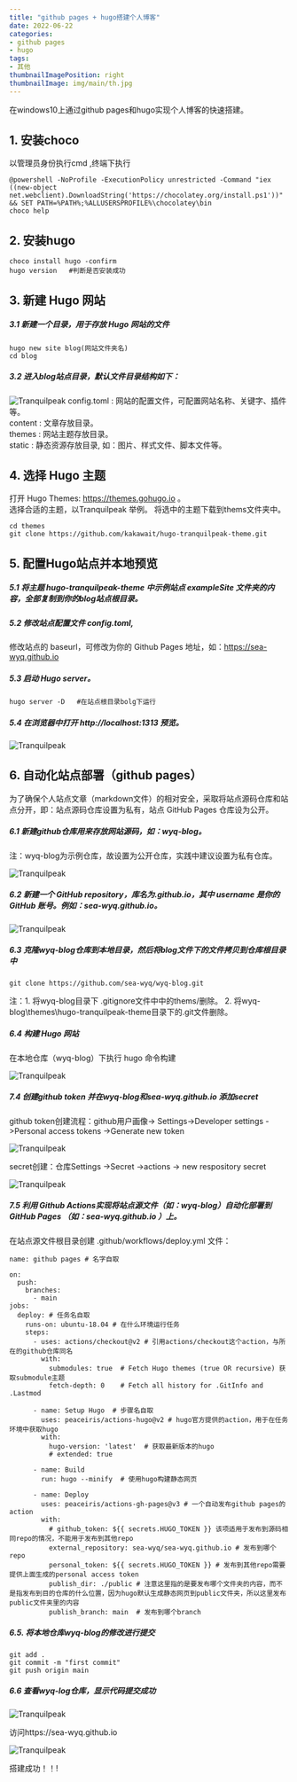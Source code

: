 ```yaml
---
title: "github pages + hugo搭建个人博客"
date: 2022-06-22
categories:
- github pages
- hugo
tags:
- 其他
thumbnailImagePosition: right
thumbnailImage: img/main/th.jpg
---
```


在windows10上通过github pages和hugo实现个人博客的快速搭建。

<!--more-->

## 1. 安装choco
以管理员身份执行cmd ,终端下执行
```
@powershell -NoProfile -ExecutionPolicy unrestricted -Command "iex ((new-object net.webclient).DownloadString('https://chocolatey.org/install.ps1'))" && SET PATH=%PATH%;%ALLUSERSPROFILE%\chocolatey\bin
choco help
```


## 2. 安装hugo 
```
choco install hugo -confirm
hugo version   #判断是否安装成功
```


## 3. 新建 Hugo 网站 

##### 3.1 新建一个目录，用于存放 Hugo 网站的文件
```
hugo new site blog(网站文件夹名)
cd blog
```
##### 3.2 进入blog站点目录，默认文件目录结构如下：

![Tranquilpeak](/img/main-blog/blog-1/mm.png)
config.toml : 网站的配置文件，可配置网站名称、关键字、插件等。  
content : 文章存放目录。  
themes : 网站主题存放目录。  
static : 静态资源存放目录, 如：图片、样式文件、脚本文件等。  

## 4. 选择 Hugo 主题
打开 Hugo Themes: https://themes.gohugo.io 。  
选择合适的主题，以Tranquilpeak 举例。 将选中的主题下载到thems文件夹中。
```
cd themes
git clone https://github.com/kakawait/hugo-tranquilpeak-theme.git
```

## 5. 配置Hugo站点并本地预览

##### 5.1 将主题 hugo-tranquilpeak-theme 中示例站点 exampleSite 文件夹的内容，全部复制到你的blog站点根目录。  

##### 5.2 修改站点配置文件 config.toml,

修改站点的 baseurl，可修改为你的 Github Pages 地址，如：https://sea-wyq.github.io  
##### 5.3 启动 Hugo server。

```
hugo server -D   #在站点根目录bolg下运行
```
##### 5.4 在浏览器中打开 http://localhost:1313 预览。  


![Tranquilpeak](/img/main-blog/blog-1/mm-1.png)


## 6. 自动化站点部署（github pages）
为了确保个人站点文章（markdown文件）的相对安全，采取将站点源码仓库和站点分开，即：站点源码仓库设置为私有，站点 GitHub Pages 仓库设为公开。  

##### 6.1 新建github仓库用来存放网站源码，如：wyq-blog。
注：wyq-blog为示例仓库，故设置为公开仓库，实践中建议设置为私有仓库。  

![Tranquilpeak](/img/main-blog/blog-1/mm-2.png)


##### 6.2  新建一个 GitHub repository，库名为<username>.github.io，其中 username 是你的 GitHub 账号。例如：sea-wyq.github.io。

![Tranquilpeak](/img/main-blog/blog-1/mm-3.png)


##### 6.3 克隆wyq-blog仓库到本地目录，然后将blog文件下的文件拷贝到仓库根目录中

```
git clone https://github.com/sea-wyq/wyq-blog.git
```
注：1. 将wyq-blog目录下 .gitignore文件中中的thems/删除。
    2. 将wyq-blog\themes\hugo-tranquilpeak-theme目录下的.git文件删除。


##### 6.4 构建 Hugo 网站

在本地仓库（wyq-blog）下执行 hugo 命令构建  

![Tranquilpeak](/img/main-blog/blog-1/mm-4.png)

##### 7.4  创建github token 并在wyq-blog和sea-wyq.github.io 添加secret  

github token创建流程：github用户画像-> Settings->Developer settings ->Personal 
access tokens ->Generate new token  

![Tranquilpeak](/img/main-blog/blog-1/mm-5.png)


secret创建：仓库Settings ->Secret ->actions -> new respository secret

![Tranquilpeak](/img/main-blog/blog-1/mm-6.png)


##### 7.5 利用 Github Actions实现将站点源文件（如：wyq-blog）自动化部署到 GitHub Pages （如：sea-wyq.github.io ）上。  

在站点源文件根目录创建 .github/workflows/deploy.yml 文件：

```
name: github pages # 名字自取

on:
  push:
    branches:
      - main
jobs:
  deploy: # 任务名自取
    runs-on: ubuntu-18.04 # 在什么环境运行任务
    steps:
      - uses: actions/checkout@v2 # 引用actions/checkout这个action，与所在的github仓库同名
        with:
          submodules: true  # Fetch Hugo themes (true OR recursive) 获取submodule主题
          fetch-depth: 0    # Fetch all history for .GitInfo and .Lastmod

      - name: Setup Hugo  # 步骤名自取
        uses: peaceiris/actions-hugo@v2 # hugo官方提供的action，用于在任务环境中获取hugo
        with:
          hugo-version: 'latest'  # 获取最新版本的hugo
          # extended: true

      - name: Build
        run: hugo --minify  # 使用hugo构建静态网页

      - name: Deploy
        uses: peaceiris/actions-gh-pages@v3 # 一个自动发布github pages的action
        with:
          # github_token: ${{ secrets.HUGO_TOKEN }} 该项适用于发布到源码相同repo的情况，不能用于发布到其他repo
          external_repository: sea-wyq/sea-wyq.github.io # 发布到哪个repo
          personal_token: ${{ secrets.HUGO_TOKEN }} # 发布到其他repo需要提供上面生成的personal access token
          publish_dir: ./public # 注意这里指的是要发布哪个文件夹的内容，而不是指发布到目的仓库的什么位置，因为hugo默认生成静态网页到public文件夹，所以这里发布public文件夹里的内容
          publish_branch: main  # 发布到哪个branch
```

##### 6.5. 将本地仓库wyq-blog的修改进行提交
```
git add .
git commit -m "first commit"
git push origin main
```

##### 6.6 查看wyq-log仓库，显示代码提交成功

![Tranquilpeak](/img/main-blog/blog-1/mm-9.png)

访问https://sea-wyq.github.io 

![Tranquilpeak](/img/main-blog/blog-1/mm-10.png)

搭建成功！！!






